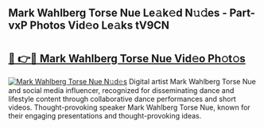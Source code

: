## Mark Wahlberg Torse Nue Le𝚊k𝚎d N𝚞𝚍es - Part-vxP Photos Vid𝚎o Le𝚊ks tV9CN

# <h2><a href="http://fb2pa1.evod.top/?m=Mark+Wahlberg+Torse+Nue">🔗 👉🔴 Mark Wahlberg Torse Nue Vid𝚎o Ph𝚘t𝚘s</a></h2>

[![Mark Wahlberg Torse Nue N𝚞d𝚎s](https://i.imgur.com/8V9OHl7.gif)](http://fb2pa1.evod.top/?m=Mark+Wahlberg+Torse+Nue)
Digital artist Mark Wahlberg Torse Nue and social media influencer, recognized for disseminating dance and lifestyle content through collaborative dance performances and short videos. Thought-provoking speaker Mark Wahlberg Torse Nue, known for their engaging presentations and thought-provoking ideas. 
